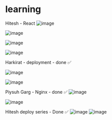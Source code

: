# learning


Hitesh - React 
![image](https://github.com/user-attachments/assets/7eb6cbf9-3d82-4084-9f63-5488dac8d3f9)


![image](https://github.com/user-attachments/assets/5f7dca9d-9ead-4b85-b1ba-58d59523d420)

![image](https://github.com/user-attachments/assets/8acf5d6e-9386-4789-bbe9-c8d55c9699d5)

![image](https://github.com/user-attachments/assets/722adc1f-91f4-4e62-9b93-0df60b96b697)


Harkirat - deployment - done ✅ 

![image](https://github.com/user-attachments/assets/e0c1f25b-379f-4d95-81bc-34f566ddcd29)


![image](https://github.com/user-attachments/assets/c1e7d682-a9be-4ab6-89ea-a3bc770d436c)


Piysuh Garg - Nginx - done ✅ 
![image](https://github.com/user-attachments/assets/6021762e-b961-4f99-adc8-88b163cb5f6f)

![image](https://github.com/user-attachments/assets/a661c16d-ba57-4083-902a-9b0b4bcfadb0)


Hitesh deploy series - Done ✅
![image](https://github.com/user-attachments/assets/66624a5f-859b-4268-b74c-fd4a21790b5e)
![image](https://github.com/user-attachments/assets/ff95d541-6621-4bd3-9aa8-a5624076f77a)
